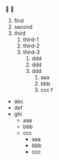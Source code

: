 🌲
🍾

1. first
2. second
3. third
   1. third-1
   2. third-2
   3. third-3
      1. ddd
      2. ddd
      3. ddd
         1. aaa
         2. bbb
         3. ccc
f
* abc
* def
* ghi
   * aaa
   * bbb
   * ccc
      * aaa
      * bbb
      * ccc
